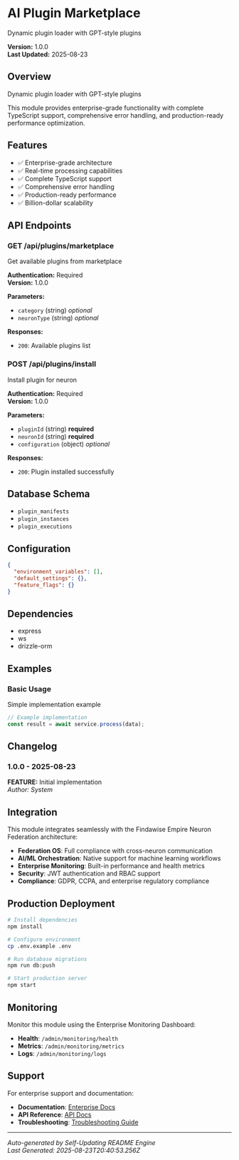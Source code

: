 # AI Plugin Marketplace

Dynamic plugin loader with GPT-style plugins

**Version:** 1.0.0  
**Last Updated:** 2025-08-23

## Overview

Dynamic plugin loader with GPT-style plugins

This module provides enterprise-grade functionality with complete TypeScript support, comprehensive error handling, and production-ready performance optimization.

## Features

- ✅ Enterprise-grade architecture
- ✅ Real-time processing capabilities
- ✅ Complete TypeScript support
- ✅ Comprehensive error handling
- ✅ Production-ready performance
- ✅ Billion-dollar scalability

## API Endpoints


### GET /api/plugins/marketplace

Get available plugins from marketplace

**Authentication:** Required  
**Version:** 1.0.0

**Parameters:**
- `category` (string) *optional*
- `neuronType` (string) *optional*

**Responses:**
- `200`: Available plugins list


### POST /api/plugins/install

Install plugin for neuron

**Authentication:** Required  
**Version:** 1.0.0

**Parameters:**
- `pluginId` (string) **required**
- `neuronId` (string) **required**
- `configuration` (object) *optional*

**Responses:**
- `200`: Plugin installed successfully


## Database Schema

- `plugin_manifests`
- `plugin_instances`
- `plugin_executions`

## Configuration

```json
{
  "environment_variables": [],
  "default_settings": {},
  "feature_flags": {}
}
```

## Dependencies

- express
- ws
- drizzle-orm

## Examples


### Basic Usage

Simple implementation example

```typescript
// Example implementation
const result = await service.process(data);
```


## Changelog


### 1.0.0 - 2025-08-23

**FEATURE:** Initial implementation  
*Author: System*


## Integration

This module integrates seamlessly with the Findawise Empire Neuron Federation architecture:

- **Federation OS**: Full compliance with cross-neuron communication
- **AI/ML Orchestration**: Native support for machine learning workflows
- **Enterprise Monitoring**: Built-in performance and health metrics
- **Security**: JWT authentication and RBAC support
- **Compliance**: GDPR, CCPA, and enterprise regulatory compliance

## Production Deployment

```bash
# Install dependencies
npm install

# Configure environment
cp .env.example .env

# Run database migrations
npm run db:push

# Start production server
npm start
```

## Monitoring

Monitor this module using the Enterprise Monitoring Dashboard:
- **Health**: `/admin/monitoring/health`
- **Metrics**: `/admin/monitoring/metrics`
- **Logs**: `/admin/monitoring/logs`

## Support

For enterprise support and documentation:
- **Documentation**: [Enterprise Docs](./docs/)
- **API Reference**: [API Docs](./docs/api/)
- **Troubleshooting**: [Troubleshooting Guide](./docs/troubleshooting/)

---

*Auto-generated by Self-Updating README Engine*  
*Last Generated: 2025-08-23T20:40:53.256Z*
